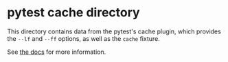 # pytest cache directory #

This directory contains data from the pytest's cache plugin,
which provides the `--lf` and `--ff` options, as well as the `cache` fixture.



See [the docs](https://docs.pytest.org/en/stable/cache.html) for more information.
